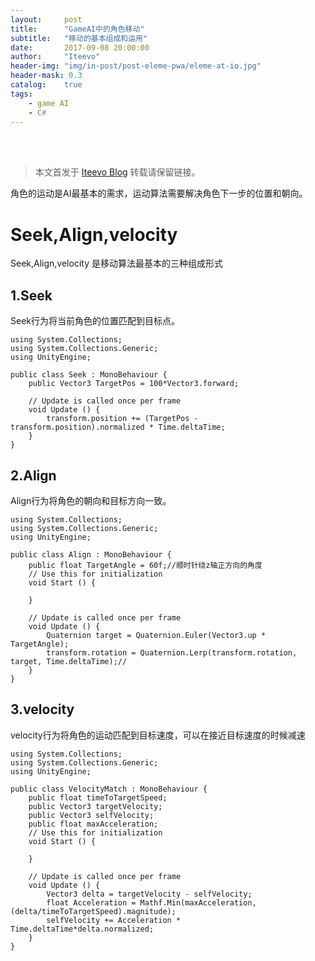 ```yaml
---
layout:     post
title:      "GameAI中的角色移动"
subtitle:   "移动的基本组成和运用"
date:       2017-09-08 20:00:00
author:     "Iteevo"
header-img: "img/in-post/post-eleme-pwa/eleme-at-io.jpg"
header-mask: 0.3
catalog:    true
tags:
    - game AI
    - C#
---
```

<br><br>
> 本文首发于 [Iteevo Blog](http://iteevo.com/2017/09/08/Movement-in-GameAI) 转载请保留链接。

角色的运动是AI最基本的需求，运动算法需要解决角色下一步的位置和朝向。
# Seek,Align,velocity 
Seek,Align,velocity 是移动算法最基本的三种组成形式
## 1.Seek
Seek行为将当前角色的位置匹配到目标点。
```
using System.Collections;
using System.Collections.Generic;
using UnityEngine;

public class Seek : MonoBehaviour {
    public Vector3 TargetPos = 100*Vector3.forward;
	
	// Update is called once per frame
	void Update () {
        transform.position += (TargetPos - transform.position).normalized * Time.deltaTime;
	}
}
```

## 2.Align
Align行为将角色的朝向和目标方向一致。
```
using System.Collections;
using System.Collections.Generic;
using UnityEngine;

public class Align : MonoBehaviour {
    public float TargetAngle = 60f;//顺时针绕z轴正方向的角度
	// Use this for initialization
	void Start () {
		
	}
	
	// Update is called once per frame
	void Update () {
        Quaternion target = Quaternion.Euler(Vector3.up * TargetAngle);
        transform.rotation = Quaternion.Lerp(transform.rotation, target, Time.deltaTime);//
	}
}
```
## 3.velocity
velocity行为将角色的运动匹配到目标速度，可以在接近目标速度的时候减速
```
using System.Collections;
using System.Collections.Generic;
using UnityEngine;

public class VelocityMatch : MonoBehaviour {
    public float timeToTargetSpeed;
    public Vector3 targetVelocity;
    public Vector3 selfVelocity;
    public float maxAcceleration;
	// Use this for initialization
	void Start () {
		
	}
	
	// Update is called once per frame
	void Update () {
        Vector3 delta = targetVelocity - selfVelocity;
        float Acceleration = Mathf.Min(maxAcceleration,(delta/timeToTargetSpeed).magnitude);
        selfVelocity += Acceleration * Time.deltaTime*delta.normalized;
	}
}
```



